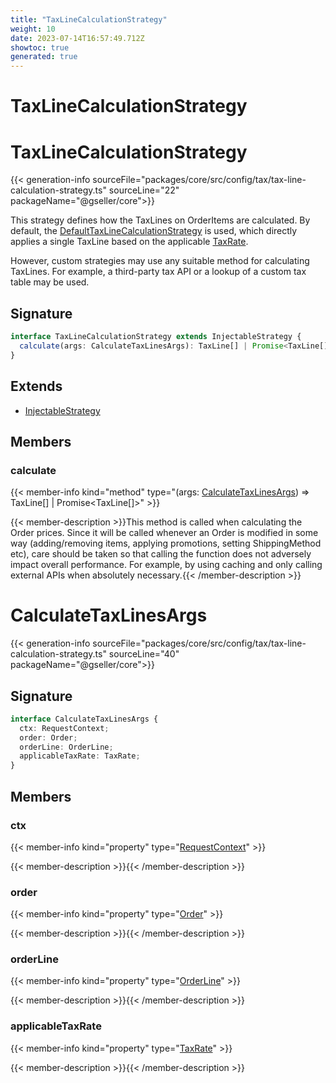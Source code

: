 ```yaml
---
title: "TaxLineCalculationStrategy"
weight: 10
date: 2023-07-14T16:57:49.712Z
showtoc: true
generated: true
---
```

<!-- This file was generated from the Vendure source. Do not modify. Instead, re-run the "docs:build" script -->

# TaxLineCalculationStrategy
<div class="symbol">


# TaxLineCalculationStrategy

{{< generation-info sourceFile="packages/core/src/config/tax/tax-line-calculation-strategy.ts" sourceLine="22" packageName="@gseller/core">}}

This strategy defines how the TaxLines on OrderItems are calculated. By default,
the <a href='/typescript-api/tax/default-tax-line-calculation-strategy#defaulttaxlinecalculationstrategy'>DefaultTaxLineCalculationStrategy</a> is used, which directly applies
a single TaxLine based on the applicable <a href='/typescript-api/entities/tax-rate#taxrate'>TaxRate</a>.

However, custom strategies may use any suitable method for calculating TaxLines.
For example, a third-party tax API or a lookup of a custom tax table may be used.

## Signature

```TypeScript
interface TaxLineCalculationStrategy extends InjectableStrategy {
  calculate(args: CalculateTaxLinesArgs): TaxLine[] | Promise<TaxLine[]>;
}
```
## Extends

 * <a href='/typescript-api/common/injectable-strategy#injectablestrategy'>InjectableStrategy</a>


## Members

### calculate

{{< member-info kind="method" type="(args: <a href='/typescript-api/tax/tax-line-calculation-strategy#calculatetaxlinesargs'>CalculateTaxLinesArgs</a>) => TaxLine[] | Promise&#60;TaxLine[]&#62;"  >}}

{{< member-description >}}This method is called when calculating the Order prices. Since it will be called
whenever an Order is modified in some way (adding/removing items, applying promotions,
setting ShippingMethod etc), care should be taken so that calling the function does
not adversely impact overall performance. For example, by using caching and only
calling external APIs when absolutely necessary.{{< /member-description >}}


</div>
<div class="symbol">


# CalculateTaxLinesArgs

{{< generation-info sourceFile="packages/core/src/config/tax/tax-line-calculation-strategy.ts" sourceLine="40" packageName="@gseller/core">}}



## Signature

```TypeScript
interface CalculateTaxLinesArgs {
  ctx: RequestContext;
  order: Order;
  orderLine: OrderLine;
  applicableTaxRate: TaxRate;
}
```
## Members

### ctx

{{< member-info kind="property" type="<a href='/typescript-api/request/request-context#requestcontext'>RequestContext</a>"  >}}

{{< member-description >}}{{< /member-description >}}

### order

{{< member-info kind="property" type="<a href='/typescript-api/entities/order#order'>Order</a>"  >}}

{{< member-description >}}{{< /member-description >}}

### orderLine

{{< member-info kind="property" type="<a href='/typescript-api/entities/order-line#orderline'>OrderLine</a>"  >}}

{{< member-description >}}{{< /member-description >}}

### applicableTaxRate

{{< member-info kind="property" type="<a href='/typescript-api/entities/tax-rate#taxrate'>TaxRate</a>"  >}}

{{< member-description >}}{{< /member-description >}}


</div>
